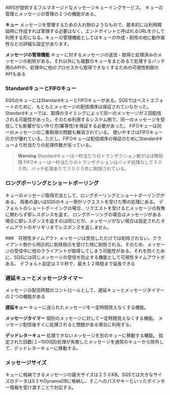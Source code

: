 AWSが提供するフルマネージドなメッセージキューイングサービス。
キューの管理とメッセージの管理の２つの機能がある。

**キュー**
メッセージを管理するための入れ物のようなもので、基本的には利用開始時に作成すれば管理する必要はなく、エンドポイントと呼ばれるURLを介して利用する形になる。キューの管理機能としてはキューの作成・削除の他に動作属性などの詳細な設定があります。

**メッセージの管理機能**
キューに対するメッセージの送信・取得と処理済みのメッセージの削除がある。それ以外にも複数のキューをまとめるて処理するバッチ用のAPIや、処理中に他のプロセスから取得できなくするための可視性制御のAPIもある

### StandardキューとFIFOキュー
SQSのキューにはStandardキューとFIFOキューがある。SQSではベストエフォートのために、もともとメッセージの配信順序は保証されていなかった。
Standardキューでは、取得のタイミングによって同一のメッセージが２回配信される可能性があった。そのため利用するシステム側で、同一のメッセージを受信しても影響がない作り方(冪等性)を保証する必要があった。
FIFOキューは同一のメッセージの二重取得の問題も解消されている。
使いやすさはFIFOキューの方が優れている。ただし、FIFOキューは配信順序の保証のためにStandardキューより秒当たりの処理件数が劣っている。

> **Warning**
> Standardキューは一秒当たりのトランザクション数がほぼ無制限
> FIFOキューは一秒当たりのトランザクションはバッチ処理なしで３００件、バッチ処理ありで３０００件に制限されている。

### ロングポーリングとショートポーリング
キューのメッセージ取得方法として、ロングポーリングとショートポーリングがある。
両者の違いはSQSのキュー側がリクエストを受けた際の処理にある。
デフォルトのショートポーイングの場合、リクエストを受けるとメッセージの有無に関わらず即レスポンスを返す。
ロングポーリングの場合はメッセージがある場合に即レスポンスを返すのは同じだが、メッセージがない場合は設定されたタイムアウトのギリギリまでレスポンスを返しません。

###　可視性タイムアウト
メッセージは受信しただけでは削除されない。クライアント側から明示的に削除指示を受けた時に削除される。そのため、メッセージの受信中に他のクライアントが取得してしまう可能性がある。それを防ぐために、SQSには同じメッセージの受信を防止する機能として可視性タイムアウトがある。
デフォルト設定は３０秒で、最大１２時間まで延長できる


### 遅延キューとメッセージタイマー
メッセージの配信時間のコントロールとして、遅延キューとメッセージタイマーの２つの機能がある

**遅延キュー**
キューに送られたメッセージを一定時間見えなくする機能。

**メッセージタイマー**
個別のメッセージに対して一定時間見えなくする機能。
メッセージ配信後すぐに処理されると問題がある場合に利用する。

**デッドレターキュー**
処理できないメッセージを別のキューに移動する機能。
指定された回数(１~1000回)処理が失敗したメッセージを通常のキューから除外して、デッドレターキューに移動する。

### メッセージサイズ
キューに格納できるメッセージの最大サイズは２５６KB。SQSでは大きなサイズのデータはS３やDynamoDBに格納し、そこへのパスやキーといったポインター情報を受け渡すことで対応する。